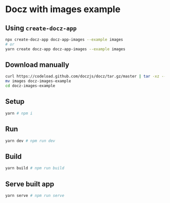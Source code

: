 # Docz with images example

## Using `create-docz-app`

```sh
npx create-docz-app docz-app-images --example images
# or
yarn create docz-app docz-app-images --example images
```

## Download manually

```sh
curl https://codeload.github.com/doczjs/docz/tar.gz/master | tar -xz --strip=2 docz-master/examples/images
mv images docz-images-example
cd docz-images-example
```

## Setup

```sh
yarn # npm i
```

## Run

```sh
yarn dev # npm run dev
```

## Build

```sh
yarn build # npm run build
```

## Serve built app

```sh
yarn serve # npm run serve
```
